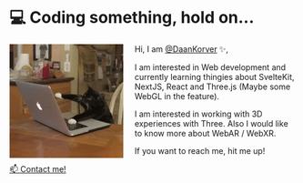 # 💻 Coding something, hold on...

<img align="left" style="margin-right: 20px" src="assets/cat.gif" alt="typing cat" width="200" height="200" />

Hi, I am [@DaanKorver](https://github.com/DaanKorver) ✨,  

I am interested in Web development and currently learning thingies about SvelteKit, NextJS, React and Three.js (Maybe some WebGL in the feature).

I am interested in working with 3D experiences with Three. Also I would like to know more about WebAR / WebXR.

If you want to reach me, hit me up!

[📫 Contact me!](mailto:admin@cloudhadoop.com)
